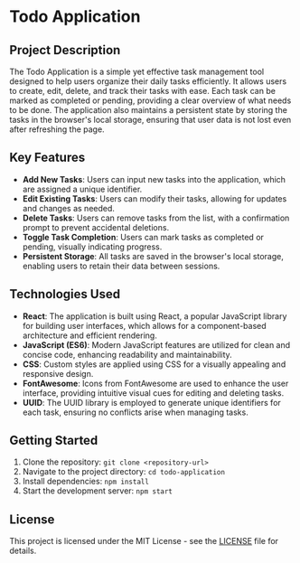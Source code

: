 # Todo Application

## Project Description
The Todo Application is a simple yet effective task management tool designed to help users organize their daily tasks efficiently. It allows users to create, edit, delete, and track their tasks with ease. Each task can be marked as completed or pending, providing a clear overview of what needs to be done. The application also maintains a persistent state by storing the tasks in the browser's local storage, ensuring that user data is not lost even after refreshing the page.

## Key Features
- **Add New Tasks**: Users can input new tasks into the application, which are assigned a unique identifier.
- **Edit Existing Tasks**: Users can modify their tasks, allowing for updates and changes as needed.
- **Delete Tasks**: Users can remove tasks from the list, with a confirmation prompt to prevent accidental deletions.
- **Toggle Task Completion**: Users can mark tasks as completed or pending, visually indicating progress.
- **Persistent Storage**: All tasks are saved in the browser's local storage, enabling users to retain their data between sessions.

## Technologies Used
- **React**: The application is built using React, a popular JavaScript library for building user interfaces, which allows for a component-based architecture and efficient rendering.
- **JavaScript (ES6)**: Modern JavaScript features are utilized for clean and concise code, enhancing readability and maintainability.
- **CSS**: Custom styles are applied using CSS for a visually appealing and responsive design.
- **FontAwesome**: Icons from FontAwesome are used to enhance the user interface, providing intuitive visual cues for editing and deleting tasks.
- **UUID**: The UUID library is employed to generate unique identifiers for each task, ensuring no conflicts arise when managing tasks.

## Getting Started
1. Clone the repository: `git clone <repository-url>`
2. Navigate to the project directory: `cd todo-application`
3. Install dependencies: `npm install`
4. Start the development server: `npm start`

## License
This project is licensed under the MIT License - see the [LICENSE](LICENSE) file for details.

